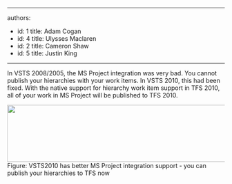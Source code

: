 

---
authors:
  - id: 1
    title: Adam Cogan
  - id: 4
    title: Ulysses Maclaren
  - id: 2
    title: Cameron Shaw
  - id: 5
    title: Justin King
---




<span class='intro'> In VSTS 2008/2005, the MS Project integration was very bad. You cannot publish your hierarchies with your work items. In VSTS 2010, this had been fixed. With the native support for hierarchy work item support in TFS 2010, all of your work in MS Project will be published to TFS 2010. <br> </span>

<img width="604" height="132" src="/Management/RulestoBetterWorkItems/PublishingImages/VSTS2010-MSProject.jpg" alt="" style="width&#58;604px;height&#58;132px;" /> <br><font class="ms-rteCustom-FigureNormal">Figure&#58; VSTS2010 has better MS Project integration support - you can publish your hierarchies to TFS now</font><br><br>


